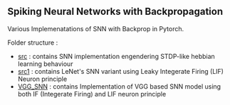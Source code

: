 ## Spiking Neural Networks with Backpropagation

Various Implemenatations of SNN with Backprop in Pytorch.

Folder structure : 
- [src](https://github.com/happyApe/SNN_Backprop/tree/master/src) : contains SNN implementation engendering STDP-like hebbian learning behaviour
- [src1](https://github.com/happyApe/SNN_Backprop/tree/master/src1) : contains LeNet's SNN variant using Leaky Integerate Firing (LIF) Neuron principle
- [VGG_SNN](https://github.com/happyApe/SNN_Backprop/tree/master/VGG_SNN) : contains Implementation of VGG based SNN model using both IF (Integerate Firing) and LIF neuron principle
